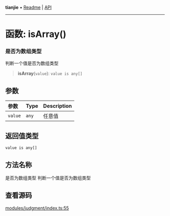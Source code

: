 **tianjie** • [Readme](../README.md) \| [API](../globals.md)

***

# 函数: isArray()

### 是否为数组类型
判断一个值是否为数组类型

<a id="undefined" name="undefined"></a>

> **isArray**(`value`): `value is any[]`

## 参数

| 参数 | Type | Description |
| :------ | :------ | :------ |
| `value` | `any` | 任意值 |

## 返回值类型

`value is any[]`

## 方法名称

是否为数组类型
判断一个值是否为数组类型

## 查看源码

[modules/judgment/index.ts:55](https://github.com/hacxy/tianjie/blob/3a3f9f626d27cf04a1fdcea3cadef8bda0e494f2/src/modules/judgment/index.ts#L55)
